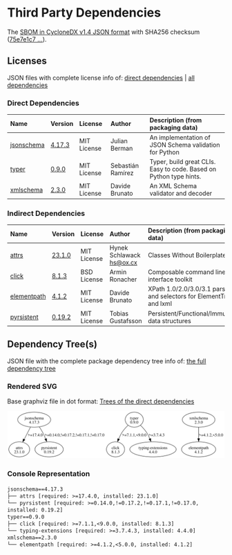 # Third Party Dependencies

<!--[[[fill sbom_sha256()]]]-->
The [SBOM in CycloneDX v1.4 JSON format](https://git.sr.ht/~sthagen/couscous/blob/default/sbom/cdx.json) with SHA256 checksum ([75e7e1c7 ...](https://git.sr.ht/~sthagen/couscous/blob/default/sbom/cdx.json.sha256 "sha256:75e7e1c755225939e23e0f66f240f59f9624013abac6c007ac65e4a3ece71f2e")).
<!--[[[end]]] (checksum: 970c94cdc4f1c7ed24d59bad7ad9160b)-->
## Licenses 

JSON files with complete license info of: [direct dependencies](direct-dependency-licenses.json) | [all dependencies](all-dependency-licenses.json)

### Direct Dependencies

<!--[[[fill direct_dependencies_table()]]]-->
| Name                                                          | Version                                               | License     | Author            | Description (from packaging data)                                  |
|:--------------------------------------------------------------|:------------------------------------------------------|:------------|:------------------|:-------------------------------------------------------------------|
| [jsonschema](https://github.com/python-jsonschema/jsonschema) | [4.17.3](https://pypi.org/project/jsonschema/4.17.3/) | MIT License | Julian Berman     | An implementation of JSON Schema validation for Python             |
| [typer](https://github.com/tiangolo/typer)                    | [0.9.0](https://pypi.org/project/typer/0.9.0/)        | MIT License | Sebastián Ramírez | Typer, build great CLIs. Easy to code. Based on Python type hints. |
| [xmlschema](https://github.com/sissaschool/xmlschema)         | [2.3.0](https://pypi.org/project/xmlschema/2.3.0/)    | MIT License | Davide Brunato    | An XML Schema validator and decoder                                |
<!--[[[end]]] (checksum: 36fa6a12736bef3016817c89bb584ec0)-->

### Indirect Dependencies

<!--[[[fill indirect_dependencies_table()]]]-->
| Name                                                      | Version                                               | License     | Author                     | Description (from packaging data)                                    |
|:----------------------------------------------------------|:------------------------------------------------------|:------------|:---------------------------|:---------------------------------------------------------------------|
| [attrs](https://www.attrs.org/en/stable/changelog.html)   | [23.1.0](https://pypi.org/project/attrs/23.1.0/)      | MIT License | Hynek Schlawack <hs@ox.cx> | Classes Without Boilerplate                                          |
| [click](https://palletsprojects.com/p/click/)             | [8.1.3](https://pypi.org/project/click/8.1.3/)        | BSD License | Armin Ronacher             | Composable command line interface toolkit                            |
| [elementpath](https://github.com/sissaschool/elementpath) | [4.1.2](https://pypi.org/project/elementpath/4.1.2/)  | MIT License | Davide Brunato             | XPath 1.0/2.0/3.0/3.1 parsers and selectors for ElementTree and lxml |
| [pyrsistent](https://github.com/tobgu/pyrsistent/)        | [0.19.2](https://pypi.org/project/pyrsistent/0.19.2/) | MIT License | Tobias Gustafsson          | Persistent/Functional/Immutable data structures                      |
<!--[[[end]]] (checksum: 0ce8e2b47c1c98c431e1ae2334f6cb04)-->

## Dependency Tree(s)

JSON file with the complete package dependency tree info of: [the full dependency tree](package-dependency-tree.json)

### Rendered SVG

Base graphviz file in dot format: [Trees of the direct dependencies](package-dependency-tree.dot.txt)

<img src="./package-dependency-tree.svg" alt="Trees of the direct dependencies" title="Trees of the direct dependencies"/>

### Console Representation

<!--[[[fill dependency_tree_console_text()]]]-->
````console
jsonschema==4.17.3
├── attrs [required: >=17.4.0, installed: 23.1.0]
└── pyrsistent [required: >=0.14.0,!=0.17.2,!=0.17.1,!=0.17.0, installed: 0.19.2]
typer==0.9.0
├── click [required: >=7.1.1,<9.0.0, installed: 8.1.3]
└── typing-extensions [required: >=3.7.4.3, installed: 4.4.0]
xmlschema==2.3.0
└── elementpath [required: >=4.1.2,<5.0.0, installed: 4.1.2]
````
<!--[[[end]]] (checksum: 7369445f1208c6875193476fac6bf86f)-->
